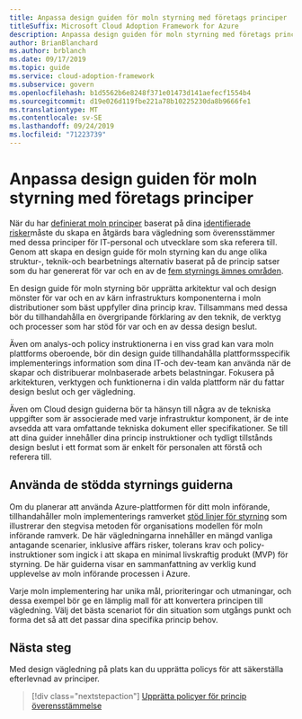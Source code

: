 ```yaml
---
title: Anpassa design guiden för moln styrning med företags principer
titleSuffix: Microsoft Cloud Adoption Framework for Azure
description: Anpassa design guiden för moln styrning med företags principer
author: BrianBlanchard
ms.author: brblanch
ms.date: 09/17/2019
ms.topic: guide
ms.service: cloud-adoption-framework
ms.subservice: govern
ms.openlocfilehash: b1d5562b6e8248f371e01473d141aefecf1554b4
ms.sourcegitcommit: d19e026d119fbe221a78b10225230da8b9666fe1
ms.translationtype: MT
ms.contentlocale: sv-SE
ms.lasthandoff: 09/24/2019
ms.locfileid: "71223739"
---
```

# <a name="align-your-cloud-governance-design-guide-with-corporate-policy"></a>Anpassa design guiden för moln styrning med företags principer

När du har [definierat moln principer](./policy-definition.md) baserat på dina [identifierade risker](./business-risk.md)måste du skapa en åtgärds bara vägledning som överensstämmer med dessa principer för IT-personal och utvecklare som ska referera till. Genom att skapa en design guide för moln styrning kan du ange olika struktur-, teknik-och bearbetnings alternativ baserat på de princip satser som du har genererat för var och en av de [fem styrnings ämnes områden](../governance-disciplines.md).

En design guide för moln styrning bör upprätta arkitektur val och design mönster för var och en av kärn infrastrukturs komponenterna i moln distributioner som bäst uppfyller dina princip krav. Tillsammans med dessa bör du tillhandahålla en övergripande förklaring av den teknik, de verktyg och processer som har stöd för var och en av dessa design beslut.

Även om analys-och policy instruktionerna i en viss grad kan vara moln plattforms oberoende, bör din design guide tillhandahålla plattformsspecifik implementerings information som dina IT-och dev-team kan använda när de skapar och distribuerar molnbaserade arbets belastningar. Fokusera på arkitekturen, verktygen och funktionerna i din valda plattform när du fattar design beslut och ger vägledning.

Även om Cloud design guiderna bör ta hänsyn till några av de tekniska uppgifter som är associerade med varje infrastruktur komponent, är de inte avsedda att vara omfattande tekniska dokument eller specifikationer. Se till att dina guider innehåller dina princip instruktioner och tydligt tillstånds design beslut i ett format som är enkelt för personalen att förstå och referera till.

<!-- markdownlint-enable MD033 -->

## <a name="using-the-actionable-governance-guides"></a>Använda de stödda styrnings guiderna

Om du planerar att använda Azure-plattformen för ditt moln införande, tillhandahåller moln implementerings ramverket [stöd linjer för styrning](../guides/index.md) som illustrerar den stegvisa metoden för organisations modellen för moln införande ramverk. De här vägledningarna innehåller en mängd vanliga antagande scenarier, inklusive affärs risker, tolerans krav och policy-instruktioner som ingick i att skapa en minimal livskraftig produkt (MVP) för styrning. De här guiderna visar en sammanfattning av verklig kund upplevelse av moln införande processen i Azure.

Varje moln implementering har unika mål, prioriteringar och utmaningar, och dessa exempel bör ge en lämplig mall för att konvertera principen till vägledning. Välj det bästa scenariot för din situation som utgångs punkt och forma det så att det passar dina specifika princip behov.

## <a name="next-steps"></a>Nästa steg

Med design vägledning på plats kan du upprätta policys för att säkerställa efterlevnad av principer.

> [!div class="nextstepaction"]
> [Upprätta policyer för princip överensstämmelse](./processes.md)
